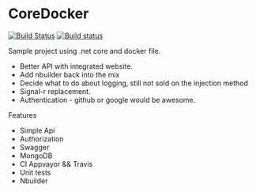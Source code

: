 # CoreDocker

[![Build Status](https://travis-ci.org/rolfwessels/CoreDocker.svg?branch=master)](https://travis-ci.org/rolfwessels/CoreDocker)
[![Build status](https://ci.appveyor.com/api/projects/status/tumprt66bbfxb22o?svg=true)](https://ci.appveyor.com/project/rolfwessels/coredocker)

Sample project using .net core and docker file.

 * Better API with integrated website.
 * Add nbuilder back into the mix
 * Decide what to do about logging, still not sold on the injection method
 * Signal-r replacement.
 * Authentication - github or google would be awesome.

 Features
 * Simple Api
 * Authorization
 * Swagger
 * MongoDB
 * CI Appvayor && Travis
 * Unit tests
 * Nbuilder





